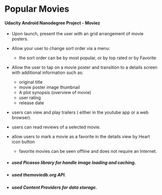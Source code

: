 # Popular Movies

#### Udacity Android Nanodegree Project - Moviez



* Upon launch, present the user with an grid arrangement of movie posters.
* Allow your user to change sort order via a menu:
    * the sort order can be by most popular, or by top rated or by Favorite
* Allow the user to tap on a movie poster and transition to a details screen with additional information such as:
    * original title
    * movie poster image thumbnail
    * A plot synopsis (overview of movie)
    * user rating 
    * release date
* users can view and play trailers ( either in the youtube app or a web browser).
* users can read reviews of a selected movie.
* allow users to mark a movie as a favorite in the details view by Heart icon button
    * favorite movies  can be seen offline and does not require an Internet.



* ##### used Picasso library for handle image loading and caching.
* ##### used  themoviedb.org API.
* ##### used Content Providers for data storage.
 


    


